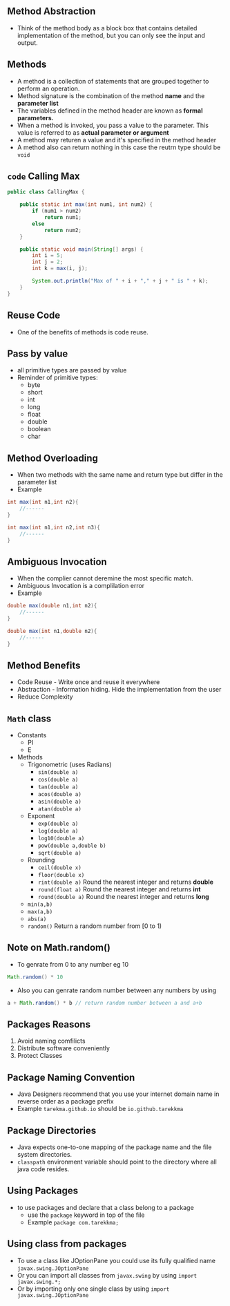 ## Method Abstraction
- Think of the method body as a block box that contains detailed implementation of the method, but you can only see the input and output.

## Methods
- A method is a collection of statements that are grouped together to perform an operation.
- Method signature is the combination of the method **name** and the **parameter list**
- The variables defined in the method header are known as **formal parameters.**
- When a method is invoked, you pass a value to the parameter. This value is referred to as **actual parameter or argument**
- A method may returen a value and it's specified in the method header
- A method also can return nothing in this case the reutrn type should be `void`

## `code` Calling Max
```java
public class CallingMax {

    public static int max(int num1, int num2) {
        if (num1 > num2)
            return num1;
        else
            return num2;
    }

    public static void main(String[] args) {
        int i = 5;
        int j = 2;
        int k = max(i, j);

        System.out.println("Max of " + i + "," + j + " is " + k);
    }
}
```

## Reuse Code
- One of the benefits of methods is code reuse.

## Pass by value
- all primitive types are passed by value
- Reminder of primitive types:
    - byte
    - short
    - int
    - long
    - float
    - double
    - boolean
    - char

## Method Overloading
- When two methods with the same name and return type but differ in the parameter list
- Example
```java
int max(int n1,int n2){
    //------
}

int max(int n1,int n2,int n3){
    //------
}
```

## Ambiguous Invocation
- When the complier cannot deremine the most specific match.
- Ambiguous Invocation is a complilation error
- Example
```java
double max(double n1,int n2){
    //------
}

double max(int n1,double n2){
    //------
}
```

## Method Benefits
- Code Reuse - Write once and reuse it everywhere
-  Abstraction - Information hiding. Hide the implementation from the user
- Reduce Complexity


## `Math` class
- Constants
    - PI
    - E
- Methods
    - Trigonometric (uses Radians)
        - `sin(double a)`
        - `cos(double a)`
        - `tan(double a)` 
        - `acos(double a)`
        - `asin(double a)`
        - `atan(double a)`
    - Exponent
        - `exp(double a)`
        - `log(double a)`
        - `log10(double a)`
        - `pow(double a,double b)`
        - `sqrt(double a)`
    - Rounding
        - `ceil(double x)`
        - `floor(double x)`
        - `rint(double a)`
        Round the nearest integer and returns **double**
        - `round(float a)`
        Round the nearest integer and returns **int**
        - `round(double a)`
        Round the nearest integer and returns **long**
    - `min(a,b)`
    - `max(a,b)`
    - `abs(a)`
    - `random()`
    Return a random number from [0 to 1)
    
## Note on Math.random()
- To genrate from 0 to any number eg 10
```java
Math.random() * 10
```
- Also you can genrate random number between any numbers by using
```java
a + Math.random() * b // return random number between a and a+b
```

## Packages Reasons
1. Avoid naming comfilicts
2. Distribute software conveniently
3. Protect Classes


## Package Naming Convention
- Java Designers recommend that you use your internet domain name in reverse order as a package prefix
- Example `tarekma.github.io` should be `io.github.tarekkma`

## Package Directories
- Java expects one-to-one mapping of the package name and the file system directories.
- `classpath` environment variable should point to the directory where all java code resides.

## Using Packages
- to use packages and declare that a class belong to a package
    - use the `package` keyword in top of the file
    - Example `package com.tarekkma;`

## Using class from packages
- To use a class like JOptionPane you could use its fully qualified name `javax.swing.JOptionPane`
- Or you can import all classes from `javax.swing` by using `import javax.swing.*;`
- Or by importing only one single class by using `import javax.swing.JOptionPane`
